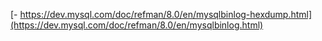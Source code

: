 [- https://dev.mysql.com/doc/refman/8.0/en/mysqlbinlog-hexdump.html](https://dev.mysql.com/doc/refman/8.0/en/mysqlbinlog.html)